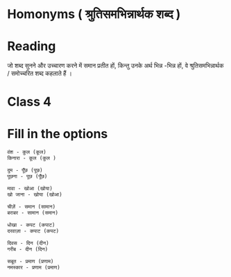 
# Homonyms ( श्रुतिसमभिन्नार्थक शब्द )

# Reading 

जो शब्द सुनने और उच्चारण करने में समान प्रतीत हों, किन्तु उनके अर्थ भिन्न -भिन्न हों, वे श्रुतिसमभिन्नार्थक / समोच्चरित शब्द कहलाते हैं ।

# Class 4

# Fill in the options

```
वंश - कुल (कूल)
किनारा - कूल (कुल )

दुम - पूँछ (पूछ)
पूछना - पूछ (पूँछ)

मावा - खोआ (खोया)
खो जाना - खोया (खोआ)

चीज़ें - समान (सामान)
बराबर - सामान (समान)

धोखा - कपट (कपाट)
दरवाज़ा - कपाट (कपट)
 
दिवस - दिन (दीन)
गरीब - दीन (दिन) 
```

```
सबूत - प्रमाण (प्रणाम) 
नमस्कार - प्रणाम (प्रमाण) 
